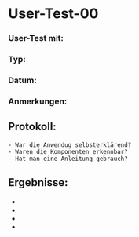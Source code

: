 # User-Test-00
### User-Test mit:
### Typ:
### Datum:
### Anmerkungen: 
## Protokoll:
    - War die Anwendug selbsterklärend?
    - Waren die Komponenten erkennbar?
    - Hat man eine Anleitung gebrauch?  
## Ergebnisse:
*
*
*
*
